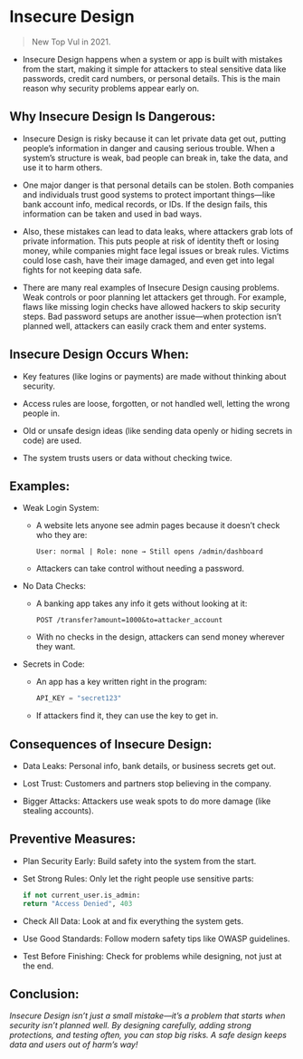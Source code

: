 # Insecure Design
> New Top Vul in 2021.
- Insecure Design happens when a system or app is built with mistakes from the start, making it simple for attackers to steal sensitive data like passwords, credit card numbers, or personal details. This is the main reason why security problems appear early on.

## Why Insecure Design Is Dangerous:
- Insecure Design is risky because it can let private data get out, putting people’s information in danger and causing serious trouble. When a system’s structure is weak, bad people can break in, take the data, and use it to harm others.

- One major danger is that personal details can be stolen. Both companies and individuals trust good systems to protect important things—like bank account info, medical records, or IDs. If the design fails, this information can be taken and used in bad ways.

- Also, these mistakes can lead to data leaks, where attackers grab lots of private information. This puts people at risk of identity theft or losing money, while companies might face legal issues or break rules. Victims could lose cash, have their image damaged, and even get into legal fights for not keeping data safe.

- There are many real examples of Insecure Design causing problems. Weak controls or poor planning let attackers get through. For example, flaws like missing login checks have allowed hackers to skip security steps. Bad password setups are another issue—when protection isn’t planned well, attackers can easily crack them and enter systems.

## Insecure Design Occurs When:
- Key features (like logins or payments) are made without thinking about security.

- Access rules are loose, forgotten, or not handled well, letting the wrong people in.

- Old or unsafe design ideas (like sending data openly or hiding secrets in code) are used.

- The system trusts users or data without checking twice.

## Examples:
- Weak Login System:
    + A website lets anyone see admin pages because it doesn’t check who they are:
        ```text
        User: normal | Role: none → Still opens /admin/dashboard
    + Attackers can take control without needing a password.

- No Data Checks:
    + A banking app takes any info it gets without looking at it:
        ```text
        POST /transfer?amount=1000&to=attacker_account
    + With no checks in the design, attackers can send money wherever they want.

- Secrets in Code:
    + An app has a key written right in the program:
        ```python
        API_KEY = "secret123"
    + If attackers find it, they can use the key to get in.

## Consequences of Insecure Design:
- Data Leaks: Personal info, bank details, or business secrets get out.

- Lost Trust: Customers and partners stop believing in the company.

- Bigger Attacks: Attackers use weak spots to do more damage (like stealing accounts).

## Preventive Measures:
- Plan Security Early: Build safety into the system from the start.

- Set Strong Rules: Only let the right people use sensitive parts:
    ```python
    if not current_user.is_admin:
    return "Access Denied", 403

- Check All Data: Look at and fix everything the system gets.

- Use Good Standards: Follow modern safety tips like OWASP guidelines.

- Test Before Finishing: Check for problems while designing, not just at the end.

## Conclusion:

*Insecure Design isn’t just a small mistake—it’s a problem that starts when security isn’t planned well. By designing carefully, adding strong protections, and testing often, you can stop big risks. A safe design keeps data and users out of harm’s way!*